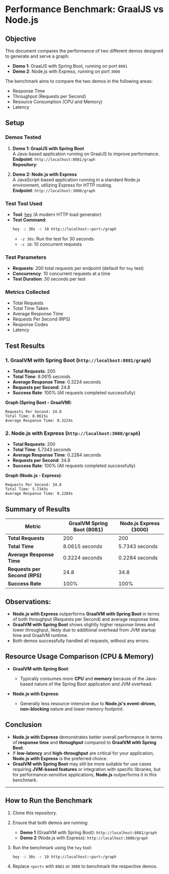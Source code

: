 # Performance Benchmark: GraalJS vs Node.js 

## Objective

This document compares the performance of two different demos designed to generate and serve a graph:
- **Demo 1**: GraalJS with Spring Boot, running on port `8081`
- **Demo 2**: Node.js with Express, running on port `3000`

The benchmark aims to compare the two demos in the following areas:
- Response Time
- Throughput (Requests per Second)
- Resource Consumption (CPU and Memory)
- Latency

## Setup

### Demos Tested

1. **Demo 1: GraalJS with Spring Boot**  
   A Java-based application running on GraalJS to improve performance.  
   **Endpoint**: `http://localhost:8081/graph`  
   **Repository**: 

2. **Demo 2: Node.js with Express**  
   A JavaScript-based application running in a standard Node.js environment, utilizing Express for HTTP routing.  
   **Endpoint**: `http://localhost:3000/graph`

### Test Tool Used
- **Tool**: [hey](https://github.com/rakyll/hey) (A modern HTTP load generator)
- **Test Command**:  
  ```bash
  hey -z 30s -c 10 http://localhost:<port>/graph
  ```
  - `-z 30s`: Run the test for 30 seconds
  - `-c 10`: 10 concurrent requests

### Test Parameters
- **Requests**: 200 total requests per endpoint (default for `hey` test)
- **Concurrency**: 10 concurrent requests at a time
- **Test Duration**: 30 seconds per test

### Metrics Collected
- Total Requests
- Total Time Taken
- Average Response Time
- Requests Per Second (RPS)
- Response Codes
- Latency

## Test Results

### 1. **GraalVM with Spring Boot** (`http://localhost:8081/graph`)
- **Total Requests**: 200
- **Total Time**: 8.0615 seconds
- **Average Response Time**: 0.3224 seconds
- **Requests per Second**: 24.8
- **Success Rate**: 100% (All requests completed successfully)

**Graph (Spring Boot - GraalVM)**:
```text
Requests Per Second: 24.8
Total Time: 8.0615s
Average Response Time: 0.3224s
```

### 2. **Node.js with Express** (`http://localhost:3000/graph`)
- **Total Requests**: 200
- **Total Time**: 5.7343 seconds
- **Average Response Time**: 0.2284 seconds
- **Requests per Second**: 34.8
- **Success Rate**: 100% (All requests completed successfully)

**Graph (Node.js - Express)**:
```text
Requests Per Second: 34.8
Total Time: 5.7343s
Average Response Time: 0.2284s
```

## Summary of Results

| Metric                        | GraalVM Spring Boot (8081) | Node.js Express (3000) |
|-------------------------------|----------------------------|------------------------|
| **Total Requests**             | 200                        | 200                    |
| **Total Time**                 | 8.0615 seconds             | 5.7343 seconds         |
| **Average Response Time**      | 0.3224 seconds             | 0.2284 seconds         |
| **Requests per Second (RPS)**  | 24.8                       | 34.8                   |
| **Success Rate**               | 100%                       | 100%                   |

## Observations:
- **Node.js with Express** outperforms **GraalVM with Spring Boot** in terms of both throughput (Requests per Second) and average response time.
- **GraalVM with Spring Boot** shows slightly higher response times and lower throughput, likely due to additional overhead from JVM startup time and GraalVM runtime.
- Both demos successfully handled all requests, without any errors.

## Resource Usage Comparison (CPU & Memory)

- **GraalVM with Spring Boot**:
  - Typically consumes more **CPU** and **memory** because of the Java-based nature of the Spring Boot application and JVM overhead.
  
- **Node.js with Express**:
  - Generally less resource-intensive due to **Node.js's event-driven, non-blocking** nature and lower memory footprint.

## Conclusion

- **Node.js with Express** demonstrates better overall performance in terms of **response time** and **throughput** compared to **GraalVM with Spring Boot**.
- If **low-latency** and **high-throughput** are critical for your application, **Node.js with Express** is the preferred choice.
- **GraalVM with Spring Boot** may still be more suitable for use cases requiring **JVM-based features** or integration with specific libraries, but for performance-sensitive applications, **Node.js** outperforms it in this benchmark.

---

## How to Run the Benchmark
1. Clone this repository.
2. Ensure that both demos are running:
   - **Demo 1** (GraalVM with Spring Boot): `http://localhost:8081/graph`
   - **Demo 2** (Node.js with Express): `http://localhost:3000/graph`
3. Run the benchmark using the `hey` tool:
   ```bash
   hey -z 30s -c 10 http://localhost:<port>/graph
   ```

4. Replace `<port>` with `8081` or `3000` to benchmark the respective demos.
